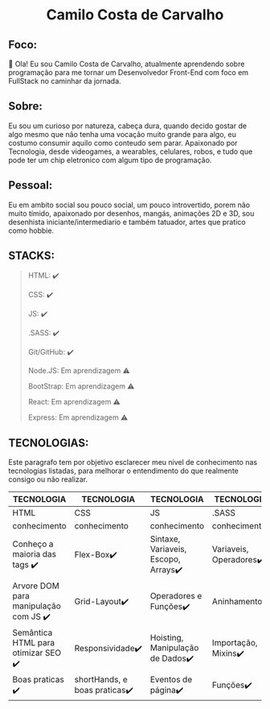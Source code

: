 <h1 align="center">Camilo Costa de Carvalho</h1>

## Foco: 
 👋 Ola! Eu sou Camilo Costa de Carvalho, atualmente aprendendo sobre programação para me tornar um Desenvolvedor Front-End com foco em FullStack no caminhar da jornada.

## Sobre:
 Eu sou um curioso por natureza, cabeça dura, quando decido gostar de algo mesmo que não tenha uma vocação muito grande para algo, eu costumo consumir aquilo como conteudo sem parar. Apaixonado por Tecnologia, desde videogames, a wearables, celulares, robos, e tudo que pode ter um chip eletronico com algum tipo de programação.
 
 ## Pessoal:
  Eu em ambito social sou pouco social, um pouco introvertido, porem não muito tímido, apaixonado por desenhos, mangás, animações 2D e 3D, sou desenhista iniciante/intermediario e também tatuador, artes que pratico como hobbie.
  
 ## STACKS:
 
 > HTML: :heavy_check_mark:
 > 
 > CSS: :heavy_check_mark:
 > 
 > JS: :heavy_check_mark:
 > 
 > .SASS: :heavy_check_mark:
 > 
 > Git/GitHub: :heavy_check_mark:
 > 
 > Node.JS: Em aprendizagem :warning:
 > 
 > BootStrap: Em aprendizagem :warning:
 > 
 > React: Em aprendizagem :warning:
 > 
 > Express: Em aprendizagem :warning: 

## TECNOLOGIAS:
Este paragrafo tem por objetivo esclarecer meu nivel de conhecimento nas tecnologias listadas, para melhorar o entendimento do que realmente consigo ou não realizar.

TECNOLOGIA|TECNOLOGIA|TECNOLOGIA|TECNOLOGIA
| --------- | --------- | --------- | --------- |
HTML|CSS|JS|.SASS
conhecimento|conhecimento|conhecimento|conhecimento
Conheço a maioria das tags ✔️|Flex-Box✔️|Sintaxe, Variaveis, Escopo, Arrays✔️|Variaveis, Operadores✔️
Arvore DOM para manipulação com JS ✔️|Grid-Layout✔️|Operadores e Funções✔️|Aninhamento✔️
Semântica HTML para otimizar SEO ✔️|Responsividade✔️|Hoisting, Manipulação de Dados✔️|Importação, Mixins✔️
Boas praticas ✔️|shortHands, e boas praticas✔️|Eventos de página✔️|Funções✔️

<!---
CamiloCCarvalho/CamiloCCarvalho is a ✨ special ✨ repository because its `README.md` (this file) appears on your GitHub profile.
You can click the Preview link to take a look at your changes.
--->
